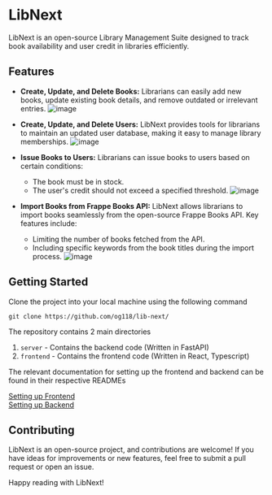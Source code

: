 # LibNext

LibNext is an open-source Library Management Suite designed to track book availability and user credit in libraries efficiently.



## Features
- **Create, Update, and Delete Books:** Librarians can easily add new books, update existing book details, and remove outdated or irrelevant entries.
 ![image](https://github.com/og118/lib-next/assets/63297841/ed428704-1f50-46e6-aa22-c288534eb74d)
- **Create, Update, and Delete Users:** LibNext provides tools for librarians to maintain an updated user database, making it easy to manage library memberships.
 ![image](https://github.com/og118/lib-next/assets/63297841/24290a29-2361-40c1-af7b-6f342d6f91e3)

- **Issue Books to Users:** Librarians can issue books to users based on certain conditions:
  - The book must be in stock.
  - The user's credit should not exceed a specified threshold.
![image](https://github.com/og118/lib-next/assets/63297841/68c1aecf-73d4-44ca-a8cc-e980458beed8)

- **Import Books from Frappe Books API:** LibNext allows librarians to import books seamlessly from the open-source Frappe Books API. Key features include:
  - Limiting the number of books fetched from the API.
  - Including specific keywords from the book titles during the import process.
![image](https://github.com/og118/lib-next/assets/63297841/98d10dc6-a327-4ca4-a54e-93d41a897688)


## Getting Started
Clone the project into your local machine using the following command
```
git clone https://github.com/og118/lib-next/
```

The repository contains 2 main directories
1. `server` - Contains the backend code (Written in FastAPI)
2. `frontend` - Contains the frontend code (Written in React, Typescript)

The relevant documentation for setting up the frontend and backend can be found in their respective READMEs

[Setting up Frontend](https://github.com/og118/lib-next/blob/master/frontend/README.md) \
[Setting up Backend](https://github.com/og118/lib-next/blob/master/server/README.md)


## Contributing

LibNext is an open-source project, and contributions are welcome! If you have ideas for improvements or new features, feel free to submit a pull request or open an issue.


Happy reading with LibNext!
